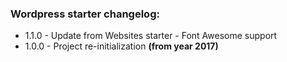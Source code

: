 ### Wordpress starter changelog:

* 1.1.0 - Update from Websites starter - Font Awesome support
* 1.0.0 - Project re-initialization **(from year 2017)**